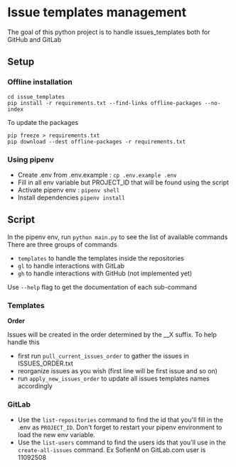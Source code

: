 # Issue templates management

The goal of this python project is to handle issues_templates both for GitHub and GitLab

## Setup

### Offline installation

```
cd issue_templates
pip install -r requirements.txt --find-links offline-packages --no-index
```

To update the packages

```
pip freeze > requirements.txt
pip download --dest offline-packages -r requirements.txt
```

### Using pipenv

- Create .env from .env.example : `cp .env.example .env`
- Fill in all env variable but PROJECT_ID that will be found using the script
- Activate pipenv env : `pipenv shell`
- Install dependencies `pipenv install`

## Script

In the pipenv env, run `python main.py` to see the list of available commands
There are three groups of commands

- `templates` to handle the templates inside the repositories
- `gl` to handle interactions with GitLab
- `gh` to handle interactions with GitHub (not implemented yet)

Use `--help` flag to get the documentation of each sub-command

### Templates

**Order**

Issues will be created in the order determined by the \_\_X suffix.
To help handle this

- first run `pull_current_issues_order` to gather the issues in ISSUES_ORDER.txt
- reorganize issues as you wish (first line will be first issue and so on)
- run `apply_new_issues_order` to update all issues templates names accordingly

### GitLab

- Use the `list-repositories` command to find the id that you'll fill in
  the .env as `PROJECT_ID`. Don't forget to restart your pipenv environment to load the new env variable.
- Use the `list-users` command to find the users ids that you'll use in the `create-all-issues` command.
  Ex SofienM on GitLab.com user is 11092508
